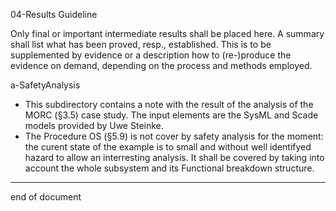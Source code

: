 04-Results Guideline

Only final or important intermediate results shall be placed here. A
summary shall list what has been proved, resp., established. This is
to be supplemented by evidence or a description how to (re-)produce
the evidence on demand, depending on the process and methods employed.

a-SafetyAnalysis

- This subdirectory contains a note with the result of the analysis of the MORC (§3.5) case study. The input elements are the SysML and Scade models provided by Uwe Steinke.
- The Procedure OS (§5.9) is not cover by safety analysis for the moment: the curent state of the example is to small and without well identifyed hazard to allow an interresting analysis. It shall be covered by taking into account the whole subsystem and its Functional breakdown structure.

----
end of document
